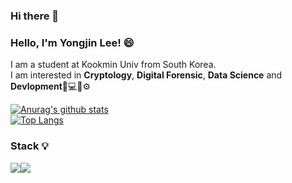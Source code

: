 ### Hi there 👋

<!--
**leeeyj/leeeyj** is a ✨ _special_ ✨ repository because its `README.md` (this file) appears on your GitHub profile.

Here are some ideas to get you started:

- 🔭 I’m currently working on ...
- 🌱 I’m currently learning ...
- 👯 I’m looking to collaborate on ...
- 🤔 I’m looking for help with ...
- 💬 Ask me about ...
- 📫 How to reach me: ...
- 😄 Pronouns: ...
- ⚡ Fun fact: ...
-->
### Hello, I'm Yongjin Lee! 😄  
I am a student at Kookmin Univ from South Korea.  
I am interested in **Cryptology**, **Digital Forensic**, **Data Science** and **Devlopment**🔐💻📄⚙️  

[![Anurag's github stats](https://github-readme-stats.vercel.app/api?username=leeeyj)](https://github.com/anuraghazra/github-readme-stats)  
[![Top Langs](https://github-readme-stats.vercel.app/api/top-langs/?username=leeeyj&layout=compact)](https://github.com/anuraghazra/github-readme-stats)  

### Stack 💡
<img src="https://img.shields.io/badge/Python-3776AB?style=flat-square&logo=Python&logoColor=white"/><img src="https://img.shields.io/badge/Python-3766AB?style=flat-square&logo=Python&logoColor=white"/>
